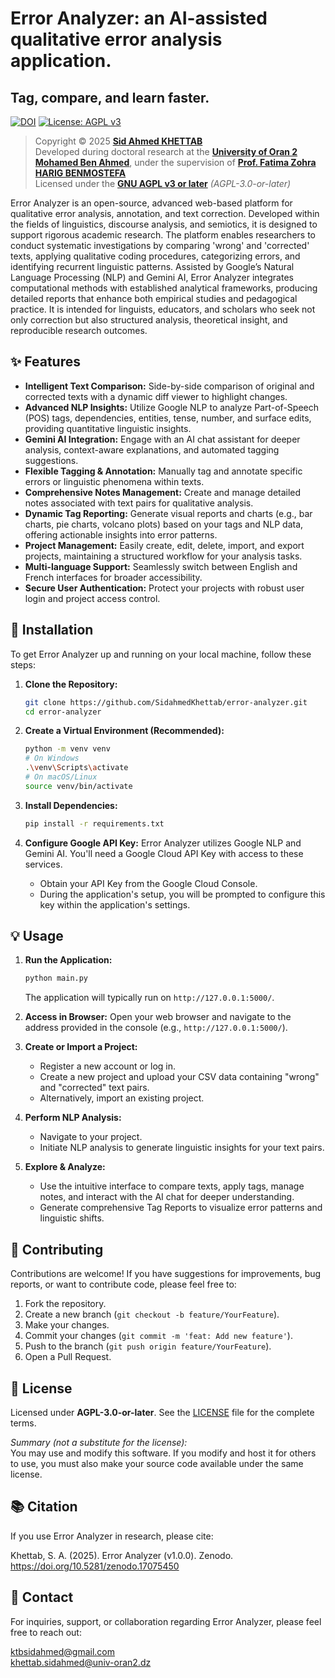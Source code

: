 # Error Analyzer: an AI-assisted qualitative error analysis application.

## Tag, compare, and learn faster.

[![DOI](https://zenodo.org/badge/1048146070.svg)](https://doi.org/10.5281/zenodo.17075450)
[![License: AGPL v3](https://img.shields.io/badge/License-AGPL_v3-blue.svg)](https://www.gnu.org/licenses/agpl-3.0)

> Copyright © 2025 [**Sid Ahmed KHETTAB**](https://scholar.google.com/citations?user=ABvaWHoAAAAJ&hl=en)  
> Developed during doctoral research at the [**University of Oran 2 Mohamed Ben Ahmed**](https://www.univ-oran2.dz/), under the supervision of [**Prof. Fatima Zohra HARIG BENMOSTEFA**](https://scholar.google.fr/citations?user=MULc2x4AAAAJ&)  
> Licensed under the [**GNU AGPL v3 or later**](https://www.gnu.org/licenses/agpl-3.0) *(AGPL-3.0-or-later)*

Error Analyzer is an open-source, advanced web-based platform for qualitative error analysis, annotation, and text correction. Developed within the fields of linguistics, discourse analysis, and semiotics, it is designed to support rigorous academic research. The platform enables researchers to conduct systematic investigations by comparing 'wrong' and 'corrected' texts, applying qualitative coding procedures, categorizing errors, and identifying recurrent linguistic patterns. Assisted by Google’s Natural Language Processing (NLP) and Gemini AI, Error Analyzer integrates computational methods with established analytical frameworks, producing detailed reports that enhance both empirical studies and pedagogical practice. It is intended for linguists, educators, and scholars who seek not only correction but also structured analysis, theoretical insight, and reproducible research outcomes.

## ✨ Features

-   **Intelligent Text Comparison:** Side-by-side comparison of original and corrected texts with a dynamic diff viewer to highlight changes.
-   **Advanced NLP Insights:** Utilize Google NLP to analyze Part-of-Speech (POS) tags, dependencies, entities, tense, number, and surface edits, providing quantitative linguistic insights.
-   **Gemini AI Integration:** Engage with an AI chat assistant for deeper analysis, context-aware explanations, and automated tagging suggestions.
-   **Flexible Tagging & Annotation:** Manually tag and annotate specific errors or linguistic phenomena within texts.
-   **Comprehensive Notes Management:** Create and manage detailed notes associated with text pairs for qualitative analysis.
-   **Dynamic Tag Reporting:** Generate visual reports and charts (e.g., bar charts, pie charts, volcano plots) based on your tags and NLP data, offering actionable insights into error patterns.
-   **Project Management:** Easily create, edit, delete, import, and export projects, maintaining a structured workflow for your analysis tasks.
-   **Multi-language Support:** Seamlessly switch between English and French interfaces for broader accessibility.
-   **Secure User Authentication:** Protect your projects with robust user login and project access control.

## 🚀 Installation

To get Error Analyzer up and running on your local machine, follow these steps:

1.  **Clone the Repository:**
    ```bash
    git clone https://github.com/SidahmedKhettab/error-analyzer.git
    cd error-analyzer
    ```

2.  **Create a Virtual Environment (Recommended):**
    ```bash
    python -m venv venv
    # On Windows
    .\venv\Scripts\activate
    # On macOS/Linux
    source venv/bin/activate
    ```

3.  **Install Dependencies:**
    ```bash
    pip install -r requirements.txt
    ```

4.  **Configure Google API Key:**
    Error Analyzer utilizes Google NLP and Gemini AI. You'll need a Google Cloud API Key with access to these services.
    -   Obtain your API Key from the Google Cloud Console.
    -   During the application's setup, you will be prompted to configure this key within the application's settings.

## 💡 Usage

1.  **Run the Application:**
    ```bash
    python main.py
    ```
    The application will typically run on `http://127.0.0.1:5000/`.

2.  **Access in Browser:**
    Open your web browser and navigate to the address provided in the console (e.g., `http://127.0.0.1:5000/`).

3.  **Create or Import a Project:**
    -   Register a new account or log in.
    -   Create a new project and upload your CSV data containing "wrong" and "corrected" text pairs.
    -   Alternatively, import an existing project.

4.  **Perform NLP Analysis:**
    -   Navigate to your project.
    -   Initiate NLP analysis to generate linguistic insights for your text pairs.

5.  **Explore & Analyze:**
    -   Use the intuitive interface to compare texts, apply tags, manage notes, and interact with the AI chat for deeper understanding.
    -   Generate comprehensive Tag Reports to visualize error patterns and linguistic shifts.

## 🤝 Contributing

Contributions are welcome! If you have suggestions for improvements, bug reports, or want to contribute code, please feel free to:

1.  Fork the repository.
2.  Create a new branch (`git checkout -b feature/YourFeature`).
3.  Make your changes.
4.  Commit your changes (`git commit -m 'feat: Add new feature'`).
5.  Push to the branch (`git push origin feature/YourFeature`).
6.  Open a Pull Request.

## 📄 License

Licensed under **AGPL-3.0-or-later**. See the [LICENSE](LICENSE) file for the complete terms.  

*Summary (not a substitute for the license):*  
You may use and modify this software. If you modify and host it for others to use, you must also make your source code available under the same license.

## 📚 Citation

If you use Error Analyzer in research, please cite:

Khettab, S. A. (2025). Error Analyzer (v1.0.0). Zenodo. https://doi.org/10.5281/zenodo.17075450

## 📧 Contact

For inquiries, support, or collaboration regarding Error Analyzer, please feel free to reach out:

ktbsidahmed@gmail.com  
khettab.sidahmed@univ-oran2.dz